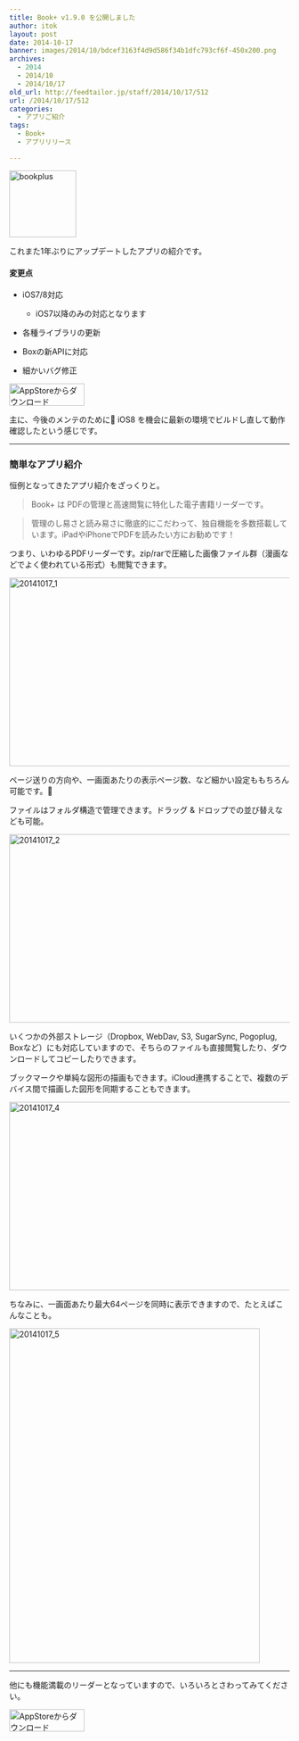 ```yaml
---
title: Book+ v1.9.0 を公開しました
author: itok
layout: post
date: 2014-10-17
banner: images/2014/10/bdcef3163f4d9d586f34b1dfc793cf6f-450x200.png
archives:
  - 2014
  - 2014/10
  - 2014/10/17
old_url: http://feedtailor.jp/staff/2014/10/17/512
url: /2014/10/17/512
categories:
  - アプリご紹介
tags:
  - Book+
  - アプリリリース

---
```

<a href="https://itunes.apple.com/jp/app/id446695394" target="blank"><img src="/images/2014/10/bookplus.png" alt="bookplus" width="120" height="120" class="alignnone size-full wp-image-513" /></a>

これまた1年ぶりにアップデートしたアプリの紹介です。

#### 変更点

  * iOS7/8対応
  
    * iOS7以降のみの対応となります
  * 各種ライブラリの更新
  * Boxの新APIに対応
  * 細かいバグ修正

<a href="https://itunes.apple.com/jp/app/id446695394" target="blank"><img src="/images/2014/04/Download_on_the_App_Store_Badge_JP_135x40_1004.png" alt="AppStoreからダウンロード" width="135" height="40" class="alignnone size-full wp-image-58" /></a>

主に、今後のメンテのために iOS8 を機会に最新の環境でビルドし直して動作確認したという感じです。

* * *

### 簡単なアプリ紹介

恒例となってきたアプリ紹介をざっくりと。

> Book+ は PDFの管理と高速閲覧に特化した電子書籍リーダーです。
  
> 管理のし易さと読み易さに徹底的にこだわって、独自機能を多数搭載しています。iPadやiPhoneでPDFを読みたい方にお勧めです！

つまり、いわゆるPDFリーダーです。zip/rarで圧縮した画像ファイル群（漫画などでよく使われている形式）も閲覧できます。

[<img src="/images/2014/10/20141017_1.png" alt="20141017_1" width="600" height="338" class="alignnone size-full wp-image-517" />](/images/2014/10/20141017_1.png)

ページ送りの方向や、一画面あたりの表示ページ数、など細かい設定ももちろん可能です。

ファイルはフォルダ構造で管理できます。ドラッグ & ドロップでの並び替えなども可能。

[<img src="/images/2014/10/20141017_2.png" alt="20141017_2" width="600" height="338" class="alignnone size-full wp-image-518" />](/images/2014/10/20141017_2.png)

いくつかの外部ストレージ（Dropbox, WebDav, S3, SugarSync, Pogoplug, Boxなど）にも対応していますので、そちらのファイルも直接閲覧したり、ダウンロードしてコピーしたりできます。

ブックマークや単純な図形の描画もできます。iCloud連携することで、複数のデバイス間で描画した図形を同期することもできます。

[<img src="/images/2014/10/20141017_4.png" alt="20141017_4" width="600" height="338" class="alignnone size-full wp-image-521" />](/images/2014/10/20141017_4.png)

ちなみに、一画面あたり最大64ページを同時に表示できますので、たとえばこんなことも。

[<img src="/images/2014/10/20141017_5.png" alt="20141017_5" width="450" height="600" class="alignnone size-full wp-image-519" />](/images/2014/10/20141017_5.png)

* * *

他にも機能満載のリーダーとなっていますので、いろいろとさわってみてください。

<a href="https://itunes.apple.com/jp/app/id446695394" target="blank"><img src="/images/2014/04/Download_on_the_App_Store_Badge_JP_135x40_1004.png" alt="AppStoreからダウンロード" width="135" height="40" class="alignnone size-full wp-image-58" /></a>